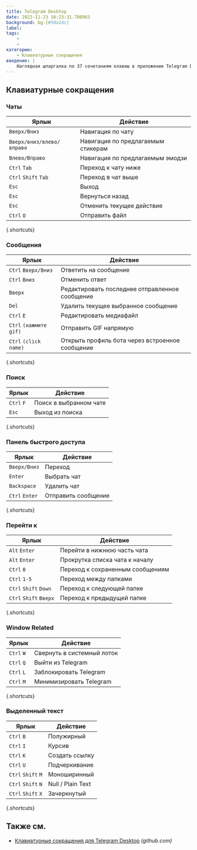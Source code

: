 ```yaml
---
title: Telegram Desktop
date: 2022-11-23 16:23:31.700963
background: bg-[#50a1dc]
label:
tags:
    -
    -
категории:
    - Клавиатурные сокращения
введение: |
    Наглядная шпаргалка по 37 сочетаниям клавиш в приложении Telegram Desktop
---
```




Клавиатурные сокращения
------------------



### Чаты

Ярлык | Действие
---|---
`Вверх/Вниз` | Навигация по чату
`Вверх/вниз/влево/вправо` | Навигация по предлагаемым стикерам
`Влево/Вправо` | Навигация по предлагаемым эмодзи
`Ctrl` `Tab` | Переход к чату ниже
`Ctrl` `Shift` `Tab` | Переход в чат выше
`Esc` | Выход
`Esc` | Вернуться назад
`Esc` | Отменить текущее действие
`Ctrl` `O` | Отправить файл
{.shortcuts}


### Сообщения

Ярлык | Действие
---|---
`Ctrl` `Вверх/Вниз` | Ответить на сообщение
`Ctrl` `Вниз` | Отменить ответ
`Вверх` | Редактировать последнее отправленное сообщение
`Del` | Удалить текущее выбранное сообщение
`Ctrl` `E` | Редактировать медиафайл
`Ctrl` `(нажмите gif)` | Отправить GIF напрямую
`Ctrl` `(click name)` | Открыть профиль бота через встроенное сообщение
{.shortcuts}


### Поиск

Ярлык | Действие
---|---
`Ctrl` `F` | Поиск в выбранном чате
`Esc` | Выход из поиска
{.shortcuts}


### Панель быстрого доступа

Ярлык | Действие
---|---
`Вверх/Вниз` | Переход
`Enter` | Выбрать чат
`Backspace` | Удалить чат
`Ctrl` `Enter` | Отправить сообщение
{.shortcuts}


### Перейти к

Ярлык | Действие
---|---
`Alt` `Enter` | Перейти в нижнюю часть чата
`Alt` `Enter` | Прокрутка списка чата к началу
`Ctrl` `0` | Переход к сохраненным сообщениям
`Ctrl` `1-5` | Переход между папками
`Ctrl` `Shift` `Down` | Переход к следующей папке
`Ctrl` `Shift` `Вверх` | Переход к предыдущей папке
{.shortcuts}


### Window Related

Ярлык | Действие
---|---
`Ctrl` `W` | Свернуть в системный лоток
`Ctrl` `Q` | Выйти из Telegram
`Ctrl` `L` | Заблокировать Telegram
`Ctrl` `M` | Минимизировать Telegram
{.shortcuts}


### Выделенный текст

Ярлык | Действие
---|---
`Ctrl` `B` | Полужирный
`Ctrl` `I` | Курсив
`Ctrl` `K` | Создать ссылку
`Ctrl` `U` | Подчеркивание
`Ctrl` `Shift` `M` | Моноширинный
`Ctrl` `Shift` `N` | Null / Plain Text
`Ctrl` `Shift` `X` | Зачеркнутый
{.shortcuts}




Также см.
--------
- [Клавиатурные сокращения для Telegram Desktop](https://github.com/telegramdesktop/tdesktop/wiki/Keyboard-Shortcuts) _(github.com)_
